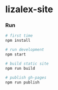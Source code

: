 # lizalex-site

### Run
```bash
# first time
npm install

# run development
npm start

# build static site
npm run build

# publish gh-pages
npm run publish
```
